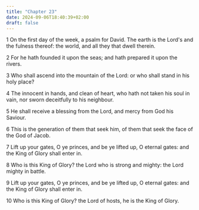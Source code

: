 ```yaml
---
title: "Chapter 23"
date: 2024-09-06T18:40:39+02:00
draft: false
---
```




1 On the first day of the week, a psalm for David. The earth is the Lord's and the fulness thereof: the world, and all they that dwell therein.

2 For he hath founded it upon the seas; and hath prepared it upon the rivers.

3 Who shall ascend into the mountain of the Lord: or who shall stand in his holy place?

4 The innocent in hands, and clean of heart, who hath not taken his soul in vain, nor sworn deceitfully to his neighbour.

5 He shall receive a blessing from the Lord, and mercy from God his Saviour.

6 This is the generation of them that seek him, of them that seek the face of the God of Jacob.

7 Lift up your gates, O ye princes, and be ye lifted up, O eternal gates: and the King of Glory shall enter in.

8 Who is this King of Glory? the Lord who is strong and mighty: the Lord mighty in battle.

9 Lift up your gates, O ye princes, and be ye lifted up, O eternal gates: and the King of Glory shall enter in.

10 Who is this King of Glory? the Lord of hosts, he is the King of Glory.

